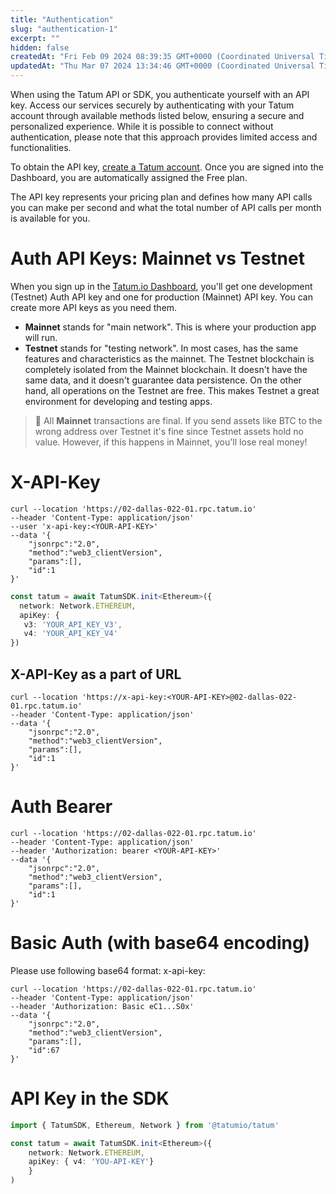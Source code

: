 ```yaml
---
title: "Authentication"
slug: "authentication-1"
excerpt: ""
hidden: false
createdAt: "Fri Feb 09 2024 08:39:35 GMT+0000 (Coordinated Universal Time)"
updatedAt: "Thu Mar 07 2024 13:34:46 GMT+0000 (Coordinated Universal Time)"
---
```

When using the Tatum API or SDK, you authenticate yourself with an API key. Access our services securely by authenticating with your Tatum account through available methods listed below, ensuring a secure and personalized experience. While it is possible to connect without authentication, please note that this approach provides limited access and functionalities.

To obtain the API key, [create a Tatum account](https://dashboard.tatum.io/signup). Once you are signed into the Dashboard, you are automatically assigned the Free plan.

The API key represents your pricing plan and defines how many API calls you can make per second and what the total number of API calls per month is available for you.

# Auth API Keys: Mainnet vs Testnet

When you sign up in the [Tatum.io Dashboard](https://dashboard.tatum.io/login), you'll get one development (Testnet) Auth API key and one for production (Mainnet) API key. You can create more API keys as you need them.

- **Mainnet** stands for "main network". This is where your production app will run.
- **Testnet** stands for "testing network". In most cases, has the same features and characteristics as the mainnet. The Testnet blockchain is completely isolated from the Mainnet blockchain. It doesn't have the same data, and it doesn't guarantee data persistence. On the other hand, all operations on the Testnet are free. This makes Testnet a great environment for developing and testing apps.

> 🚧 All **Mainnet** transactions are final. If you send assets like BTC to the wrong address over Testnet it's fine since Testnet assets hold no value. However, if this happens in Mainnet, you'll lose real money!

# X-API-Key

```curl
curl --location 'https://02-dallas-022-01.rpc.tatum.io'
--header 'Content-Type: application/json' 
--user 'x-api-key:<YOUR-API-KEY>' 
--data '{
    "jsonrpc":"2.0",
    "method":"web3_clientVersion",
    "params":[],
    "id":1
}'
```
```typescript
const tatum = await TatumSDK.init<Ethereum>({
  network: Network.ETHEREUM,
  apiKey: {
   v3: 'YOUR_API_KEY_V3',
   v4: 'YOUR_API_KEY_V4'
})
```

## X-API-Key as a part of URL

```curl
curl --location 'https://x-api-key:<YOUR-API-KEY>@02-dallas-022-01.rpc.tatum.io'
--header 'Content-Type: application/json' 
--data '{
    "jsonrpc":"2.0",
    "method":"web3_clientVersion",
    "params":[],
    "id":1
}'
```

# Auth Bearer

```curl
curl --location 'https://02-dallas-022-01.rpc.tatum.io' 
--header 'Content-Type: application/json' 
--header 'Authorization: bearer <YOUR-API-KEY>' 
--data '{
    "jsonrpc":"2.0",
    "method":"web3_clientVersion",
    "params":[],
    "id":1
}'
```

# Basic Auth (with base64 encoding)

Please use following base64 format: x-api-key:<YOUR-API-KEY>

```curl
curl --location 'https://02-dallas-022-01.rpc.tatum.io' 
--header 'Content-Type: application/json' 
--header 'Authorization: Basic eC1...S0x' 
--data '{
    "jsonrpc":"2.0",
    "method":"web3_clientVersion",
    "params":[],
    "id":67
}'
```

# API Key in the SDK

```typescript
import { TatumSDK, Ethereum, Network } from '@tatumio/tatum'

const tatum = await TatumSDK.init<Ethereum>({
    network: Network.ETHEREUM, 
    apiKey: { v4: 'YOU-API-KEY'}
    }
)
```
